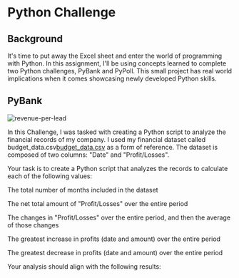 # Python Challenge
## Background

It's time to put away the Excel sheet and enter the world of programming with Python. In this assignment, I'll be using concepts learned to complete two 
Python challenges, PyBank and PyPoll. This small project has real world implications when it comes showcasing newly developed Python skills.

## PyBank

![revenue-per-lead](https://github.com/faceadversity/python-challenge/assets/137361966/e957099a-143d-4726-ab95-16d4042b1946)

In this Challenge, I was tasked with creating a Python script to analyze the financial records of my company. I used my financial dataset called budget_data.csv[budget_data.csv](https://github.com/faceadversity/python-challenge/files/12115879/budget_data.csv) as a form of reference. The dataset is composed of two columns: "Date" and "Profit/Losses".  

Your task is to create a Python script that analyzes the records to calculate each of the following values:

The total number of months included in the dataset

The net total amount of "Profit/Losses" over the entire period

The changes in "Profit/Losses" over the entire period, and then the average of those changes

The greatest increase in profits (date and amount) over the entire period

The greatest decrease in profits (date and amount) over the entire period

Your analysis should align with the following results:
